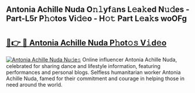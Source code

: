 ## Antonia Achille Nuda O𝚗𝚕yf𝚊ns L𝚎a𝚔ed N𝚞𝚍es - Part-L5r P𝚑𝚘tos Vi𝚍𝚎o - H𝚘𝚝 Part L𝚎a𝚔s woOFg

# <h2><a href="http://kfcrcvg.oniu.top/?m=Antonia+Achille+Nuda">🔗👉 🔴 Antonia Achille Nuda P𝚑ot𝚘𝚜 V𝚒d𝚎o</a></h2>

[![Antonia Achille Nuda Nu𝚍e𝚜](https://i.imgur.com/0qMVB7G.gif)](http://kfcrcvg.oniu.top/?m=Antonia+Achille+Nuda)
Online influencer Antonia Achille Nuda, celebrated for sharing dance and lifestyle information, featuring performances and personal blogs. Selfless humanitarian worker Antonia Achille Nuda, famed for their commitment and courage in helping those in need around the world.  
